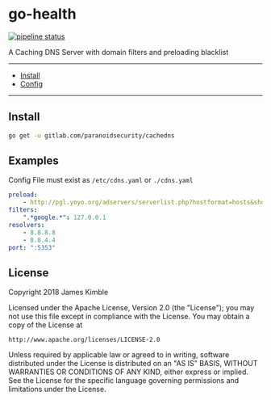 # go-health
[![pipeline status](https://gitlab.com/paranoidsecurity/cachedns/badges/master/pipeline.svg)](https://gitlab.com/paranoidsecurity/cachedns/commits/master)

A Caching DNS Server with domain filters and preloading blacklist

---
* [Install](#install)
* [Config](#config)

---

## Install
```sh
go get -u gitlab.com/paranoidsecurity/cachedns
```

## Examples
Config File must exist as `/etc/cdns.yaml` or `./cdns.yaml`
```yaml
preload:
    - http://pgl.yoyo.org/adservers/serverlist.php?hostformat=hosts&showintro=0&mimetype=plaintext
filters:
    ".*google.*": 127.0.0.1
resolvers:
    - 8.8.8.8
    - 8.8.4.4
port: ":5353"
```

## License

Copyright 2018 James Kimble

Licensed under the Apache License, Version 2.0 (the "License");
you may not use this file except in compliance with the License.
You may obtain a copy of the License at

    http://www.apache.org/licenses/LICENSE-2.0

Unless required by applicable law or agreed to in writing, software
distributed under the License is distributed on an "AS IS" BASIS,
WITHOUT WARRANTIES OR CONDITIONS OF ANY KIND, either express or implied.
See the License for the specific language governing permissions and
limitations under the License.
